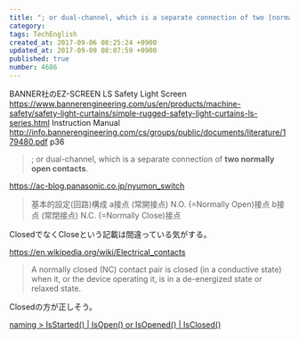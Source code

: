```yaml
---
title: "; or dual-channel, which is a separate connection of two [normally open contacts]."
category: 
tags: TechEnglish
created_at: 2017-09-06 08:25:24 +0900
updated_at: 2017-09-09 08:07:59 +0900
published: true
number: 4686
---
```


BANNER社のEZ-SCREEN LS Safety Light Screen
https://www.bannerengineering.com/us/en/products/machine-safety/safety-light-curtains/simple-rugged-safety-light-curtains-ls-series.html
Instruction Manual
http://info.bannerengineering.com/cs/groups/public/documents/literature/179480.pdf
p36

> ; or dual-channel, which is a separate connection of **two normally open contacts**. 

https://ac-blog.panasonic.co.jp/nyumon_switch
> 基本的設定(回路)構成
> a接点 (常開接点)
> N.O. (=Normally Open)接点
> b接点 (常閉接点)
> N.C. (=Normally Close)接点

ClosedでなくCloseという記載は間違っている気がする。

https://en.wikipedia.org/wiki/Electrical_contacts
> A normally closed (NC) contact pair is closed (in a conductive state) when it, or the device operating it, is in a de-energized state or relaxed state.

Closedの方が正しそう。

[naming > IsStarted() | IsOpen() or IsOpened() | IsClosed()](http://qiita.com/7of9/items/53e2640985dd5141a062)

